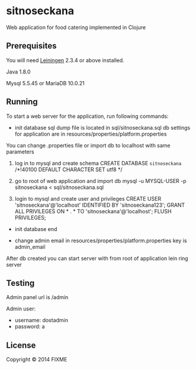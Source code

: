# sitnoseckana

Web application for food catering implemented in Clojure

## Prerequisites

You will need [Leiningen][1] 2.3.4 or above installed.

Java 1.8.0

Mysql 5.5.45 or MariaDB 10.0.21

[1]: https://github.com/technomancy/leiningen

## Running

To start a web server for the application, run following commands:

- init database
sql dump file is located in sql/sitnoseckana.sql
db settings for application are in resources/properties/platform.properties

You can change .properties file or import db to localhost with same parameters

1) log in to mysql and create schema
CREATE DATABASE `sitnoseckana` /*!40100 DEFAULT CHARACTER SET utf8 */

2) go to root of web application and import db
mysql -u MYSQL-USER -p sitnoseckana < sql/sitnoseckana.sql

3) login to mysql and create user and privileges
CREATE USER 'sitnoseckana'@'localhost' IDENTIFIED BY 'sitnoseckana123';
GRANT ALL PRIVILEGES ON * . * TO 'sitnoseckana'@'localhost';
FLUSH PRIVILEGES;

- init database end

- change admin email
    in resources/properties/platform.properties key is admin_email


After db created you can start server with from root of application
    lein ring server

## Testing
Admin panel url is /admin

Admin user:

- username: dostadmin
- password: a



## License

Copyright © 2014 FIXME

